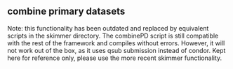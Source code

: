 ## combine primary datasets

Note: this functionality has been outdated and replaced by equivalent scripts in the skimmer directory.
The combinePD script is still compatible with the rest of the framework and compiles without errors.
However, it will not work out of the box, as it uses qsub submission instead of condor.
Kept here for reference only, please use the more recent skimmer functionality.
